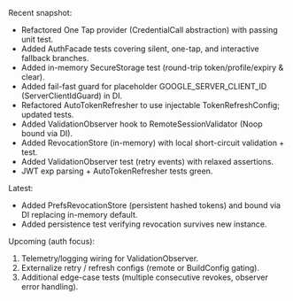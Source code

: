 Recent snapshot:
* Refactored One Tap provider (CredentialCall abstraction) with passing unit test.
* Added AuthFacade tests covering silent, one-tap, and interactive fallback branches.
* Added in-memory SecureStorage test (round-trip token/profile/expiry & clear).
* Added fail-fast guard for placeholder GOOGLE_SERVER_CLIENT_ID (ServerClientIdGuard) in DI.
* Refactored AutoTokenRefresher to use injectable TokenRefreshConfig; updated tests.
* Added ValidationObserver hook to RemoteSessionValidator (Noop bound via DI).
* Added RevocationStore (in-memory) with local short-circuit validation + test.
* Added ValidationObserver test (retry events) with relaxed assertions.
* JWT exp parsing + AutoTokenRefresher tests green.

Latest:
* Added PrefsRevocationStore (persistent hashed tokens) and bound via DI replacing in-memory default.
* Added persistence test verifying revocation survives new instance.

Upcoming (auth focus):
1. Telemetry/logging wiring for ValidationObserver.
2. Externalize retry / refresh configs (remote or BuildConfig gating).
3. Additional edge-case tests (multiple consecutive revokes, observer error handling).